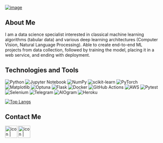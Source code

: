 [![image](https://www.linkpicture.com/q/Снимок-экрана-2022-03-02-в-1.57.50.png)](https://www.linkpicture.com/view.php?img=LPic621ec3e40bed6239332598)

## About Me

I am a data science specialist interested in classical machine learning algorithms (tabular data) and various deep learning architectures (Computer Vision, Natural Language Processing).
Able to create end-to-end ML projects from data collection, followed by training the model, placing it in a web service, and ending with deployment.

## Technologies and Tools

![Python](https://img.shields.io/badge/python-3670A0?style=for-the-badge&logo=python&logoColor=ffdd54)
![Jupyter Notebook](https://img.shields.io/badge/jupyter-%23FA0F00.svg?style=for-the-badge&logo=jupyter&logoColor=white)
![NumPy](https://img.shields.io/badge/Numpy-777BB4?style=for-the-badge&logo=numpy&logoColor=white)
![scikit-learn](https://img.shields.io/badge/scikit--learn-%23F7931E.svg?style=for-the-badge&logo=scikit-learn&logoColor=white)
![PyTorch](https://img.shields.io/badge/PyTorch-%23EE4C2C.svg?style=for-the-badge&logo=PyTorch&logoColor=white)
![Matplotlib](https://img.shields.io/badge/-MATPLOTLIB-yellow?style=for-the-badge&logo=appveyor?logo=appveyor)
![Optuna](https://img.shields.io/badge/-OPTUNA-blue?style=for-the-badge&logo=appveyor?logo=appveyor)
![Flask](https://img.shields.io/badge/flask-%23000.svg?style=for-the-badge&logo=flask&logoColor=white)
![Docker](https://img.shields.io/badge/docker-%230db7ed.svg?style=for-the-badge&logo=docker&logoColor=white)
![GitHub Actions](https://img.shields.io/badge/github%20actions-%232671E5.svg?style=for-the-badge&logo=githubactions&logoColor=white)
![AWS](https://img.shields.io/badge/AWS-%23FF9900.svg?style=for-the-badge&logo=amazon-aws&logoColor=white)
![Pytest](https://img.shields.io/badge/-PYTEST-green?style=for-the-badge&logo=appveyor?logo=appveyor)
![Selenium](https://img.shields.io/badge/Selenium-43B02A?style=for-the-badge&logo=Selenium&logoColor=white)
![Telegram](https://img.shields.io/badge/Telegram-2CA5E0?style=for-the-badge&logo=telegram&logoColor=white)
![AIOgram](https://img.shields.io/badge/-AIOgram-blue?style=for-the-badge&logo=appveyor?logo=appveyor)
![Heroku](https://img.shields.io/badge/heroku-%23430098.svg?style=for-the-badge&logo=heroku&logoColor=white)

[![Top Langs](https://github-readme-stats.vercel.app/api/top-langs/?username=vimaki&langs_count=5&layout=compact&hide=Jupyter+Notebook)](https://github.com/vimaki/vimaki)

## Contact Me

<a href='https://www.linkedin.com/in/vitalymakin'><img src='https://www.linkpicture.com/q/5305157_connection_linkedin_network_linkedin-logo_icon.png' type='image' align='left' alt='icon | LinkedIn' width='40px'></a>

<a href='mailto:makin.vitaly@gmail.com'><img src='https://www.linkpicture.com/q/1181190_email_gmail_google_mail_icon.png' type='image' align='left' alt='icon | LinkedIn' width='40px'></a>

